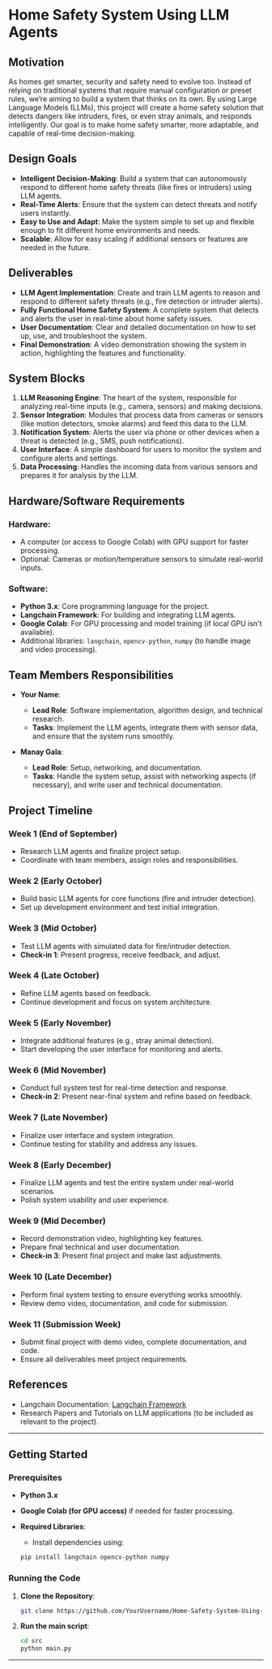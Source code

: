 # Home Safety System Using LLM Agents

## Motivation
As homes get smarter, security and safety need to evolve too. Instead of relying on traditional systems that require manual configuration or preset rules, we’re aiming to build a system that thinks on its own. By using Large Language Models (LLMs), this project will create a home safety solution that detects dangers like intruders, fires, or even stray animals, and responds intelligently. Our goal is to make home safety smarter, more adaptable, and capable of real-time decision-making.

## Design Goals
- **Intelligent Decision-Making**: Build a system that can autonomously respond to different home safety threats (like fires or intruders) using LLM agents.
- **Real-Time Alerts**: Ensure that the system can detect threats and notify users instantly.
- **Easy to Use and Adapt**: Make the system simple to set up and flexible enough to fit different home environments and needs.
- **Scalable**: Allow for easy scaling if additional sensors or features are needed in the future.

## Deliverables
- **LLM Agent Implementation**: Create and train LLM agents to reason and respond to different safety threats (e.g., fire detection or intruder alerts).
- **Fully Functional Home Safety System**: A complete system that detects and alerts the user in real-time about home safety issues.
- **User Documentation**: Clear and detailed documentation on how to set up, use, and troubleshoot the system.
- **Final Demonstration**: A video demonstration showing the system in action, highlighting the features and functionality.

## System Blocks
1. **LLM Reasoning Engine**: The heart of the system, responsible for analyzing real-time inputs (e.g., camera, sensors) and making decisions.
2. **Sensor Integration**: Modules that process data from cameras or sensors (like motion detectors, smoke alarms) and feed this data to the LLM.
3. **Notification System**: Alerts the user via phone or other devices when a threat is detected (e.g., SMS, push notifications).
4. **User Interface**: A simple dashboard for users to monitor the system and configure alerts and settings.
5. **Data Processing**: Handles the incoming data from various sensors and prepares it for analysis by the LLM.

## Hardware/Software Requirements
### Hardware:
- A computer (or access to Google Colab) with GPU support for faster processing.
- Optional: Cameras or motion/temperature sensors to simulate real-world inputs.

### Software:
- **Python 3.x**: Core programming language for the project.
- **Langchain Framework**: For building and integrating LLM agents.
- **Google Colab**: For GPU processing and model training (if local GPU isn't available).
- Additional libraries: `langchain`, `opencv-python`, `numpy` (to handle image and video processing).

## Team Members Responsibilities
- **Your Name**:
  - **Lead Role**: Software implementation, algorithm design, and technical research.
  - **Tasks**: Implement the LLM agents, integrate them with sensor data, and ensure that the system runs smoothly.
  
- **Manay Gala**:
  - **Lead Role**: Setup, networking, and documentation.
  - **Tasks**: Handle the system setup, assist with networking aspects (if necessary), and write user and technical documentation.

## Project Timeline

### Week 1 (End of September)
- Research LLM agents and finalize project setup.
- Coordinate with team members, assign roles and responsibilities.

### Week 2 (Early October)
- Build basic LLM agents for core functions (fire and intruder detection).
- Set up development environment and test initial integration.

### Week 3 (Mid October)
- Test LLM agents with simulated data for fire/intruder detection.
- **Check-in 1**: Present progress, receive feedback, and adjust.

### Week 4 (Late October)
- Refine LLM agents based on feedback.
- Continue development and focus on system architecture.

### Week 5 (Early November)
- Integrate additional features (e.g., stray animal detection).
- Start developing the user interface for monitoring and alerts.

### Week 6 (Mid November)
- Conduct full system test for real-time detection and response.
- **Check-in 2**: Present near-final system and refine based on feedback.

### Week 7 (Late November)
- Finalize user interface and system integration.
- Continue testing for stability and address any issues.

### Week 8 (Early December)
- Finalize LLM agents and test the entire system under real-world scenarios.
- Polish system usability and user experience.

### Week 9 (Mid December)
- Record demonstration video, highlighting key features.
- Prepare final technical and user documentation.
- **Check-in 3**: Present final project and make last adjustments.

### Week 10 (Late December)
- Perform final system testing to ensure everything works smoothly.
- Review demo video, documentation, and code for submission.

### Week 11 (Submission Week)
- Submit final project with demo video, complete documentation, and code.
- Ensure all deliverables meet project requirements.

## References
- Langchain Documentation: [Langchain Framework](https://python.langchain.com)
- Research Papers and Tutorials on LLM applications (to be included as relevant to the project).

---

## Getting Started

### Prerequisites
- **Python 3.x**
- **Google Colab (for GPU access)** if needed for faster processing.
- **Required Libraries**:
    - Install dependencies using:
    
    ```bash
    pip install langchain opencv-python numpy
    ```

### Running the Code
1. **Clone the Repository**:
    ```bash
    git clone https://github.com/YourUsername/Home-Safety-System-Using-LLM-Agents.git
    ```
2. **Run the main script**:
    ```bash
    cd src
    python main.py
    ```

---

